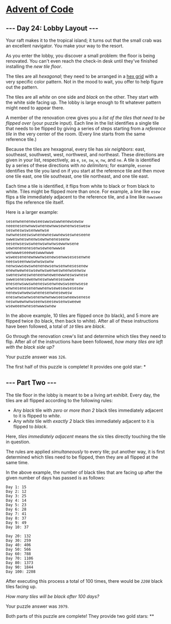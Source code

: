 # [Advent of Code](/)

## --- Day 24: Lobby Layout ---

Your raft makes it to the tropical island; it turns out that the small crab was an excellent navigator. You make your way to the resort.

As you enter the lobby, you discover a small problem: the floor is being renovated. You can't even reach the check-in desk until they've finished installing the _new tile floor_.

The tiles are all _hexagonal_; they need to be arranged in a [hex grid](https://en.wikipedia.org/wiki/Hexagonal_tiling) with a very specific color pattern. Not in the mood to wait, you offer to help figure out the pattern.

The tiles are all _white_ on one side and _black_ on the other. They start with the white side facing up. The lobby is large enough to fit whatever pattern might need to appear there.

A member of the renovation crew gives you a _list of the tiles that need to be flipped over_ (your puzzle input). Each line in the list identifies a single tile that needs to be flipped by giving a series of steps starting from a _reference tile_ in the very center of the room. (Every line starts from the same reference tile.)

Because the tiles are hexagonal, every tile has _six neighbors_: east, southeast, southwest, west, northwest, and northeast. These directions are given in your list, respectively, as `e`, `se`, `sw`, `w`, `nw`, and `ne`. A tile is identified by a series of these directions with _no delimiters_; for example, `esenee` identifies the tile you land on if you start at the reference tile and then move one tile east, one tile southeast, one tile northeast, and one tile east.

Each time a tile is identified, it flips from white to black or from black to white. Tiles might be flipped more than once. For example, a line like `esew` flips a tile immediately adjacent to the reference tile, and a line like `nwwswee` flips the reference tile itself.

Here is a larger example:

    sesenwnenenewseeswwswswwnenewsewsw
    neeenesenwnwwswnenewnwwsewnenwseswesw
    seswneswswsenwwnwse
    nwnwneseeswswnenewneswwnewseswneseene
    swweswneswnenwsewnwneneseenw
    eesenwseswswnenwswnwnwsewwnwsene
    sewnenenenesenwsewnenwwwse
    wenwwweseeeweswwwnwwe
    wsweesenenewnwwnwsenewsenwwsesesenwne
    neeswseenwwswnwswswnw
    nenwswwsewswnenenewsenwsenwnesesenew
    enewnwewneswsewnwswenweswnenwsenwsw
    sweneswneswneneenwnewenewwneswswnese
    swwesenesewenwneswnwwneseswwne
    enesenwswwswneneswsenwnewswseenwsese
    wnwnesenesenenwwnenwsewesewsesesew
    nenewswnwewswnenesenwnesewesw
    eneswnwswnwsenenwnwnwwseeswneewsenese
    neswnwewnwnwseenwseesewsenwsweewe
    wseweeenwnesenwwwswnew

In the above example, 10 tiles are flipped once (to black), and 5 more are flipped twice (to black, then back to white). After all of these instructions have been followed, a total of _`10`_ tiles are _black_.

Go through the renovation crew's list and determine which tiles they need to flip. After all of the instructions have been followed, _how many tiles are left with the black side up?_


Your puzzle answer was `326`.

The first half of this puzzle is complete! It provides one gold star: *


## --- Part Two ---

The tile floor in the lobby is meant to be a <span title="I need one of these!">living art exhibit</span>. Every day, the tiles are all flipped according to the following rules:

*   Any _black_ tile with _zero_ or _more than 2_ black tiles immediately adjacent to it is flipped to _white_.
*   Any _white_ tile with _exactly 2_ black tiles immediately adjacent to it is flipped to _black_.

Here, _tiles immediately adjacent_ means the six tiles directly touching the tile in question.

The rules are applied _simultaneously_ to every tile; put another way, it is first determined which tiles need to be flipped, then they are all flipped at the same time.

In the above example, the number of black tiles that are facing up after the given number of days has passed is as follows:

    Day 1: 15
    Day 2: 12
    Day 3: 25
    Day 4: 14
    Day 5: 23
    Day 6: 28
    Day 7: 41
    Day 8: 37
    Day 9: 49
    Day 10: 37

    Day 20: 132
    Day 30: 259
    Day 40: 406
    Day 50: 566
    Day 60: 788
    Day 70: 1106
    Day 80: 1373
    Day 90: 1844
    Day 100: 2208

After executing this process a total of 100 times, there would be _`2208`_ black tiles facing up.

_How many tiles will be black after 100 days?_

Your puzzle answer was `3979`.

Both parts of this puzzle are complete! They provide two gold stars: \*\*

